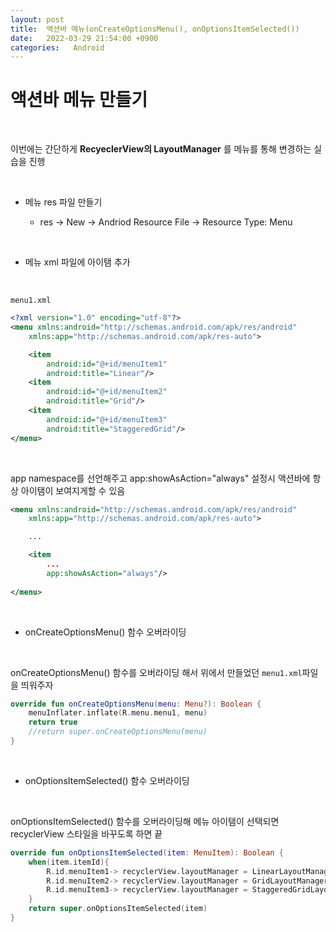 ```yaml
---
layout: post
title:  액션바 메뉴(onCreateOptionsMenu(), onOptionsItemSelected())
date:   2022-03-29 21:54:00 +0900
categories:   Android
---
```


# 액션바 메뉴 만들기

<br>

이번에는 간단하게 __RecyeclerView의 LayoutManager__ 를 메뉴를 통해 변경하는 실습을 진행

<br>

* 메뉴 res 파일 만들기

    - res -> New -> Andriod Resource File -> Resource Type: Menu

<br>

* 메뉴 xml 파일에 아이탬 추가

<Br>

``menu1.xml``

```xml
<?xml version="1.0" encoding="utf-8"?>
<menu xmlns:android="http://schemas.android.com/apk/res/android"
    xmlns:app="http://schemas.android.com/apk/res-auto">

    <item
        android:id="@+id/menuItem1"
        android:title="Linear"/>
    <item
        android:id="@+id/menuItem2"
        android:title="Grid"/>
    <item
        android:id="@+id/menuItem3"
        android:title="StaggeredGrid"/>
</menu>
```

<br>

app namespace를 선언해주고 app:showAsAction="always" 설정시 액션바에 항상 아이탬이 보여지게할 수 있음
```xml
<menu xmlns:android="http://schemas.android.com/apk/res/android"
    xmlns:app="http://schemas.android.com/apk/res-auto">

    ...

    <item
        ...
        app:showAsAction="always"/>
        
</menu>
```

<br>

* onCreateOptionsMenu() 함수 오버라이딩

<br>

onCreateOptionsMenu() 함수를 오버라이딩 해서 위에서 만들었던 ``menu1.xml``파일을 띄워주자


```kotlin
override fun onCreateOptionsMenu(menu: Menu?): Boolean {
    menuInflater.inflate(R.menu.menu1, menu)
    return true
    //return super.onCreateOptionsMenu(menu)
}
```

<br>

* onOptionsItemSelected() 함수 오버라이딩

<br>

onOptionsItemSelected() 함수를 오버라이딩해 메뉴 아이탬이 선택되면 recyclerView 스타일을 바꾸도록 하면 끝

```kotlin
override fun onOptionsItemSelected(item: MenuItem): Boolean {
    when(item.itemId){
        R.id.menuItem1-> recyclerView.layoutManager = LinearLayoutManager(this, RecyclerView.VERTICAL, false)
        R.id.menuItem2-> recyclerView.layoutManager = GridLayoutManager(this, 3)
        R.id.menuItem3-> recyclerView.layoutManager = StaggeredGridLayoutManager(3, RecyclerView.VERTICAL)
    }
    return super.onOptionsItemSelected(item)
}
```

<Br>